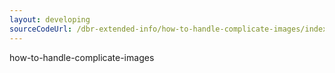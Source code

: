 ```yaml
---
layout: developing
sourceCodeUrl: /dbr-extended-info/how-to-handle-complicate-images/index.md
---
```



how-to-handle-complicate-images

